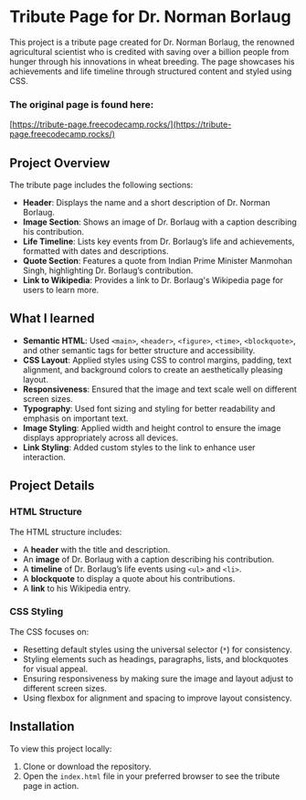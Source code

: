 # Tribute Page for Dr. Norman Borlaug

This project is a tribute page created for Dr. Norman Borlaug, the renowned agricultural scientist who is credited with saving over a billion people from hunger through his innovations in wheat breeding. The page showcases his achievements and life timeline through structured content and styled using CSS.

### The original page is found here:
[https://tribute-page.freecodecamp.rocks/](https://tribute-page.freecodecamp.rocks/)
## Project Overview

The tribute page includes the following sections:
- **Header**: Displays the name and a short description of Dr. Norman Borlaug.
- **Image Section**: Shows an image of Dr. Borlaug with a caption describing his contribution.
- **Life Timeline**: Lists key events from Dr. Borlaug’s life and achievements, formatted with dates and descriptions.
- **Quote Section**: Features a quote from Indian Prime Minister Manmohan Singh, highlighting Dr. Borlaug’s contribution.
- **Link to Wikipedia**: Provides a link to Dr. Borlaug's Wikipedia page for users to learn more.

## What I learned

- **Semantic HTML**: Used `<main>`, `<header>`, `<figure>`, `<time>`, `<blockquote>`, and other semantic tags for better structure and accessibility.
- **CSS Layout**: Applied styles using CSS to control margins, padding, text alignment, and background colors to create an aesthetically pleasing layout.
- **Responsiveness**: Ensured that the image and text scale well on different screen sizes.
- **Typography**: Used font sizing and styling for better readability and emphasis on important text.
- **Image Styling**: Applied width and height control to ensure the image displays appropriately across all devices.
- **Link Styling**: Added custom styles to the link to enhance user interaction.

## Project Details

### HTML Structure

The HTML structure includes:
- A **header** with the title and description.
- An **image** of Dr. Borlaug with a caption describing his contribution.
- A **timeline** of Dr. Borlaug’s life events using `<ul>` and `<li>`.
- A **blockquote** to display a quote about his contributions.
- A **link** to his Wikipedia entry.

### CSS Styling

The CSS focuses on:
- Resetting default styles using the universal selector (`*`) for consistency.
- Styling elements such as headings, paragraphs, lists, and blockquotes for visual appeal.
- Ensuring responsiveness by making sure the image and layout adjust to different screen sizes.
- Using flexbox for alignment and spacing to improve layout consistency.

## Installation

To view this project locally:
1. Clone or download the repository.
2. Open the `index.html` file in your preferred browser to see the tribute page in action.

